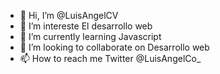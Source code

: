 - 👋 Hi, I’m @LuisAngelCV
- 👀 I’m intereste  El desarrollo web
- 🌱 I’m currently learning Javascript
- 💞️ I’m looking to collaborate on Desarrollo web
- 📫 How to reach me Twitter @LuisAngelCo_

<!---
LuisAngelCV/LuisAngelCV is a ✨ special ✨ repository because its `README.md` (this file) appears on your GitHub profile.
You can click the Preview link to take a look at your changes.
--->
